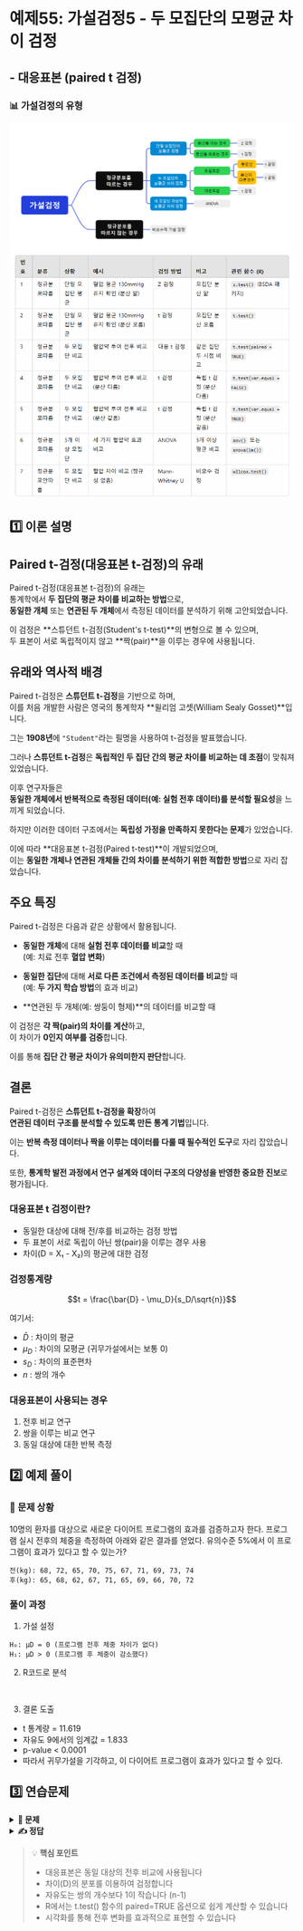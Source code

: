 # 예제55: 가설검정5 - 두 모집단의 모평균 차이 검정
## - 대응표본 (paired t 검정)

### 📊 가설검정의 유형
![가설검정의 유형](그림11.png)
![가설검정의 유형](table1.png)

## 1️⃣ 이론 설명

## Paired t-검정(대응표본 t-검정)의 유래

Paired t-검정(대응표본 t-검정)의 유래는  
통계학에서 **두 집단의 평균 차이를 비교하는 방법**으로,  
**동일한 개체** 또는 **연관된 두 개체**에서 측정된 데이터를 분석하기 위해 고안되었습니다.  

이 검정은 **스튜던트 t-검정(Student's t-test)**의 변형으로 볼 수 있으며,  
두 표본이 서로 독립적이지 않고 **짝(pair)**을 이루는 경우에 사용됩니다.  

## 유래와 역사적 배경

Paired t-검정은 **스튜던트 t-검정**을 기반으로 하며,  
이를 처음 개발한 사람은 영국의 통계학자 **윌리엄 고셋(William Sealy Gosset)**입니다.  

그는 **1908년**에 `"Student"`라는 필명을 사용하여 t-검정을 발표했습니다.  

그러나 **스튜던트 t-검정**은 **독립적인 두 집단 간의 평균 차이를 비교하는 데 초점**이 맞춰져 있었습니다.  

이후 연구자들은  
**동일한 개체에서 반복적으로 측정된 데이터(예: 실험 전후 데이터)를 분석할 필요성**을 느끼게 되었습니다.  

하지만 이러한 데이터 구조에서는 **독립성 가정을 만족하지 못한다는 문제**가 있었습니다.  

이에 따라 **대응표본 t-검정(Paired t-test)**이 개발되었으며,  
이는 **동일한 개체나 연관된 개체들 간의 차이를 분석하기 위한 적합한 방법**으로 자리 잡았습니다.  

## 주요 특징

Paired t-검정은 다음과 같은 상황에서 활용됩니다.  

- **동일한 개체**에 대해 **실험 전후 데이터를 비교**할 때  
  (예: 치료 전후 **혈압 변화**)  

- **동일한 집단**에 대해 **서로 다른 조건에서 측정된 데이터를 비교**할 때  
  (예: **두 가지 학습 방법**의 효과 비교)  

- **연관된 두 개체(예: 쌍둥이 형제)**의 데이터를 비교할 때  

이 검정은 **각 짝(pair)의 차이를 계산**하고,  
이 차이가 **0인지 여부를 검증**합니다.  

이를 통해 **집단 간 평균 차이가 유의미한지 판단**합니다.  

## 결론

Paired t-검정은 **스튜던트 t-검정을 확장**하여  
**연관된 데이터 구조를 분석할 수 있도록 만든 통계 기법**입니다.  

이는 **반복 측정 데이터나 짝을 이루는 데이터를 다룰 때 필수적인 도구**로 자리 잡았습니다.  

또한, **통계학 발전 과정에서 연구 설계와 데이터 구조의 다양성을 반영한 중요한 진보**로 평가됩니다.  


### 대응표본 t 검정이란?
- 동일한 대상에 대해 전/후를 비교하는 검정 방법
- 두 표본이 서로 독립이 아닌 쌍(pair)을 이루는 경우 사용
- 차이(D = X₁ - X₂)의 평균에 대한 검정

### 검정통계량
$$t = \frac{\bar{D} - \mu_D}{s_D/\sqrt{n}}$$

여기서:
- $\bar{D}$ : 차이의 평균
- $\mu_D$ : 차이의 모평균 (귀무가설에서는 보통 0)
- $s_D$ : 차이의 표준편차
- $n$ : 쌍의 개수

### 대응표본이 사용되는 경우
1. 전후 비교 연구
2. 쌍을 이루는 비교 연구
3. 동일 대상에 대한 반복 측정

## 2️⃣ 예제 풀이

### 📌 문제 상황
10명의 환자를 대상으로 새로운 다이어트 프로그램의 효과를 검증하고자 한다. 
프로그램 실시 전후의 체중을 측정하여 아래와 같은 결과를 얻었다.
유의수준 5%에서 이 프로그램이 효과가 있다고 할 수 있는가?

```
전(kg): 68, 72, 65, 70, 75, 67, 71, 69, 73, 74
후(kg): 65, 68, 62, 67, 71, 65, 69, 66, 70, 72
```

### 풀이 과정

1. 가설 설정
```
H₀: μD = 0 (프로그램 전후 체중 차이가 없다)
H₁: μD > 0 (프로그램 후 체중이 감소했다)
```

2. R코드로 분석
```r



```

3. 결론 도출
- t 통계량 = 11.619
- 자유도 9에서의 임계값 = 1.833
- p-value < 0.0001
- 따라서 귀무가설을 기각하고, 이 다이어트 프로그램이 효과가 있다고 할 수 있다.

## 3️⃣ 연습문제

<details>
<summary><b>🎯 문제</b></summary>

8명의 학생을 대상으로 새로운 학습법을 적용하기 전과 후의 시험 점수를 비교하였다.
유의수준 5%에서 이 학습법이 효과가 있다고 할 수 있는가?

```
적용 전: 65, 70, 75, 68, 72, 69, 71, 73
적용 후: 70, 75, 80, 72, 78, 73, 76, 77
```

1) 가설을 설정하시오
2) 검정통계량을 계산하시오
3) 결론을 내리시오
4) R코드로 분석하시오
</details>

<details>
<summary><b>✍️ 정답</b></summary>

1) 가설 설정 
   - H₀: μD = 0 (학습법 적용 전후 점수 차이가 없다)
   - H₁: μD < 0 (학습법 적용 후 점수가 증가했다)  # 증가했으므로 좌측검정

2) R코드 분석

```r



```

3) 결과 해석
- t 통계량 = 10.583
- p-value < 0.0001
- 따라서 귀무가설을 기각하고, 새로운 학습법이 효과가 있다고 할 수 있다

</details>

> 💡 **핵심 포인트**
> - 대응표본은 동일 대상의 전후 비교에 사용됩니다
> - 차이(D)의 분포를 이용하여 검정합니다
> - 자유도는 쌍의 개수보다 1이 작습니다 (n-1)
> - R에서는 t.test() 함수의 paired=TRUE 옵션으로 쉽게 계산할 수 있습니다
> - 시각화를 통해 전후 변화를 효과적으로 표현할 수 있습니다
